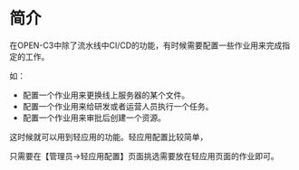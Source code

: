 # 简介

在OPEN-C3中除了流水线中CI/CD的功能，有时候需要配置一些作业用来完成指定的工作。

如：
 * 配置一个作业用来更换线上服务器的某个文件。
 * 配置一个作业用来给研发或者运营人员执行一个任务。
 * 配置一个作业用来审批后创建一个资源。

这时候就可以用到轻应用的功能。轻应用配置比较简单，

只需要在【管理员->轻应用配置】页面挑选需要放在轻应用页面的作业即可。